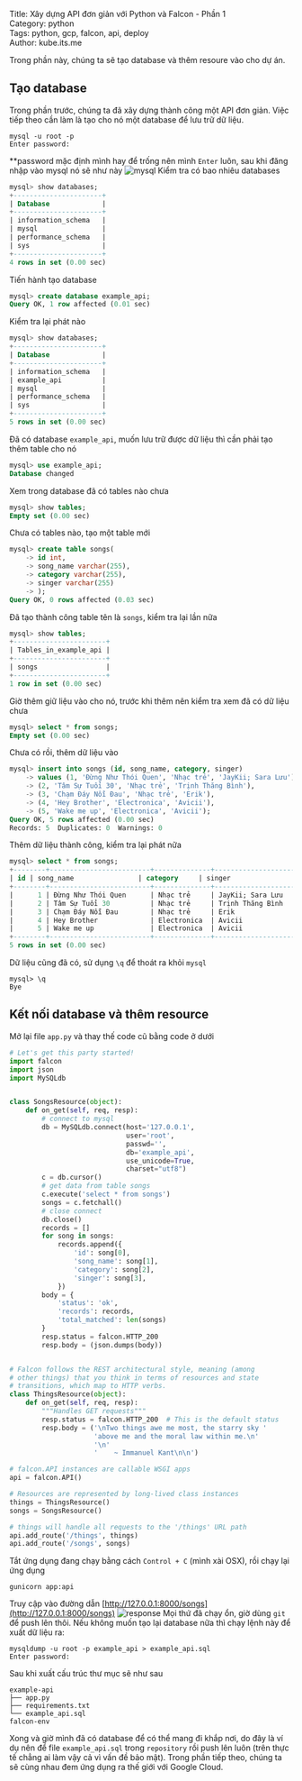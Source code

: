 Title: Xây dựng API đơn giản với Python và Falcon - Phần 1  
Category: python  
Tags: python, gcp, falcon, api, deploy  
Author: kube.its.me  


Trong phần này, chúng ta sẽ tạo database và thêm resoure vào cho dự án.
## Tạo database
Trong phần trước, chúng ta đã xây dựng thành công một API đơn giản. Việc tiếp theo cần làm là tạo cho nó một database để lưu trữ dữ liệu.
```
mysql -u root -p
Enter password: 
```
**password mặc định mình hay để trống nên mình `Enter` luôn, sau khi đăng nhập vào mysql nó sẽ như này
![mysql](images/ftg_mysql.png)
Kiểm tra có bao nhiêu databases
```sql
mysql> show databases;
+----------------------+
| Database             |
+----------------------+
| information_schema   |
| mysql                |
| performance_schema   |
| sys                  |
+----------------------+
4 rows in set (0.00 sec)
```
Tiến hành tạo database
```sql
mysql> create database example_api;
Query OK, 1 row affected (0.01 sec)
```
Kiểm tra lại phát nào
```sql
mysql> show databases;
+----------------------+
| Database             |
+----------------------+
| information_schema   |
| example_api          |
| mysql                |
| performance_schema   |
| sys                  |
+----------------------+
5 rows in set (0.00 sec)
```
Đã có database `example_api`, muốn lưu trữ được dữ liệu thì cần phải tạo thêm table cho nó
```sql
mysql> use example_api;
Database changed
```
Xem trong database đã có tables nào chưa
```sql
mysql> show tables;
Empty set (0.00 sec)
```
Chưa có tables nào, tạo một table mới 
```sql
mysql> create table songs(
    -> id int,
    -> song_name varchar(255),
    -> category varchar(255),
    -> singer varchar(255)
    -> );
Query OK, 0 rows affected (0.03 sec)
```
Đã tạo thành công table tên là `songs`, kiểm tra lại lần nữa
```sql
mysql> show tables;
+-----------------------+
| Tables_in_example_api |
+-----------------------+
| songs                 |
+-----------------------+
1 row in set (0.00 sec)
```
Giờ thêm giữ liệu vào cho nó, trước khi thêm nên kiểm tra xem đã có dữ liệu chưa
```sql
mysql> select * from songs;
Empty set (0.00 sec)
```
Chưa có rồi, thêm dữ liệu vào
```sql
mysql> insert into songs (id, song_name, category, singer) 
    -> values (1, 'Đừng Như Thói Quen', 'Nhạc trẻ', 'JayKii; Sara Lưu'),
    -> (2, 'Tâm Sự Tuổi 30', 'Nhạc trẻ', 'Trịnh Thăng Bình'),
    -> (3, 'Chạm Đáy Nỗi Đau', 'Nhạc trẻ', 'Erik'),
    -> (4, 'Hey Brother', 'Electronica', 'Avicii'),
    -> (5, 'Wake me up', 'Electronica', 'Avicii');
Query OK, 5 rows affected (0.00 sec)
Records: 5  Duplicates: 0  Warnings: 0
```
Thêm dữ liệu thành công, kiểm tra lại phát nữa
```sql
mysql> select * from songs;
+--------+-------------------------+--------------+----------------------+
| id | song_name                | category     | singer               |
+--------+-------------------------+--------------+----------------------+
|      1 | Đừng Như Thói Quen      | Nhạc trẻ     | JayKii; Sara Lưu     |
|      2 | Tâm Sự Tuổi 30          | Nhạc trẻ     | Trịnh Thăng Bình     |
|      3 | Chạm Đáy Nỗi Đau        | Nhạc trẻ     | Erik                 |
|      4 | Hey Brother             | Electronica  | Avicii               |
|      5 | Wake me up              | Electronica  | Avicii               |
+--------+-------------------------+--------------+----------------------+
5 rows in set (0.00 sec)
```
Dữ liệu cũng đã có, sử dụng `\q` để thoát ra khỏi `mysql`
```
mysql> \q
Bye
```
## Kết nối database và thêm resource
Mở lại file `app.py` và thay thế code cũ bằng code ở dưới
```python
# Let's get this party started!
import falcon
import json
import MySQLdb


class SongsResource(object):
    def on_get(self, req, resp):
        # connect to mysql
        db = MySQLdb.connect(host='127.0.0.1',
                             user='root',
                             passwd='',
                             db='example_api',
                             use_unicode=True,
                             charset="utf8")
        c = db.cursor()
        # get data from table songs
        c.execute('select * from songs')
        songs = c.fetchall()
        # close connect
        db.close()
        records = []
        for song in songs:
            records.append({
                'id': song[0],
                'song_name': song[1],
                'category': song[2],
                'singer': song[3],
            })
        body = {
            'status': 'ok',
            'records': records,
            'total_matched': len(songs)
        }
        resp.status = falcon.HTTP_200
        resp.body = (json.dumps(body))


# Falcon follows the REST architectural style, meaning (among
# other things) that you think in terms of resources and state
# transitions, which map to HTTP verbs.
class ThingsResource(object):
    def on_get(self, req, resp):
        """Handles GET requests"""
        resp.status = falcon.HTTP_200  # This is the default status
        resp.body = ('\nTwo things awe me most, the starry sky '
                     'above me and the moral law within me.\n'
                     '\n'
                     '    ~ Immanuel Kant\n\n')

# falcon.API instances are callable WSGI apps
api = falcon.API()

# Resources are represented by long-lived class instances
things = ThingsResource()
songs = SongsResource()

# things will handle all requests to the '/things' URL path
api.add_route('/things', things)
api.add_route('/songs', songs)
```
Tắt ứng dụng đang chạy bằng cách `Control + C` (mình xài OSX), rồi chạy lại ứng dụng
```
gunicorn app:api
```
Truy cập vào đường dẫn [http://127.0.0.1:8000/songs](http://127.0.0.1:8000/songs)
![response](images/ftg_response.png)
Mọi thứ đã chạy ổn, giờ dùng `git` để push lên thôi. Nếu không muốn tạo lại database nữa thì chạy lệnh này để xuất dữ liệu ra:
```
mysqldump -u root -p example_api > example_api.sql
Enter password: 
```
Sau khi xuất cấu trúc thư mục sẽ như sau
```
example-api
├── app.py
├── requirements.txt
└── example_api.sql
falcon-env
```
Xong và giờ mình đã có database để có thể mang đi khắp nơi, do đây là ví dụ nên để file `example_api.sql` trong `repository` rồi push lên luôn (trên thực tế chẳng ai làm vậy cả vì vấn đề bảo mật).
Trong phần tiếp theo, chúng ta sẽ cùng nhau đem ứng dụng ra thế giới với Google Cloud.
